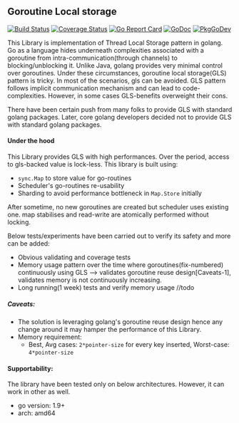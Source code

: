 Goroutine Local storage
----
[![Build Status](https://travis-ci.com/mgkanani/gls.svg?branch=master)](https://travis-ci.com/mgkanani/gls)
[![Coverage Status](https://coveralls.io/repos/github/mgkanani/gls/badge.svg?branch=master)](https://coveralls.io/github/mgkanani/gls?branch=master)
[![Go Report Card](https://goreportcard.com/badge/github.com/mgkanani/gls)](https://goreportcard.com/report/github.com/mgkanani/gls)
[![GoDoc](https://img.shields.io/badge/Godoc-reference-blue.svg)](https://godoc.org/github.com/mgkanani/gls)
[![PkgGoDev](https://pkg.go.dev/badge/github.com/mgkanani/gls)](https://pkg.go.dev/github.com/mgkanani/gls)

This Library is implementation of Thread Local Storage pattern in golang.
Go as a language hides underneath complexities associated with a goroutine from intra-communication(through channels)
 to blocking/unblocking it.
Unlike Java, golang provides very minimal control over goroutines. Under these circumstances, goroutine local storage(GLS) pattern is tricky.
In most of the scenarios, gls can be avoided. GLS pattern follows implicit communication mechanism and can lead to code-complexities.
However, in some cases GLS-benefits overweight their cons.

There have been certain push from many folks to provide GLS with standard golang packages.
Later, core golang developers decided not to provide GLS with standard golang packages.

#### Under the hood

This Library provides GLS with high performances. Over the period, access to gls-backed value is lock-less.
This library is built using: 
* ``sync.Map`` to store value for go-routines
* Scheduler's go-routines re-usability 
* Sharding to avoid performance bottleneck in `Map.Store` initially

After sometime, no new goroutines are created but scheduler uses existing one.
map stabilises and read-write are atomically performed without locking.

Below tests/experiments have been carried out to verify its safety and more can be added:
* Obvious validating and coverage tests
* Memory usage pattern over the time where goroutines(fix-numbered) continuously using GLS —> validates goroutine reuse design[Caveats-1], validates memory is not continuously increasing. 
* Long running(1 week) tests and verify memory usage //todo

##### Caveats:

* The solution is leveraging golang's goroutine reuse design hence any change around it may hamper the performance of this Library.
* Memory requirement: 
    * Best, Avg cases: ``2*pointer-size`` for every key inserted, Worst-case: ``4*pointer-size``

#### Supportability:

The library have been tested only on below architectures. However, it can work in other as well.
* go version: 1.9+
* arch: amd64
